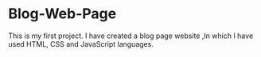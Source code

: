 # Blog-Web-Page
This is my first project. I have created a blog page website ,In which I have used HTML, CSS and JavaScript languages.

